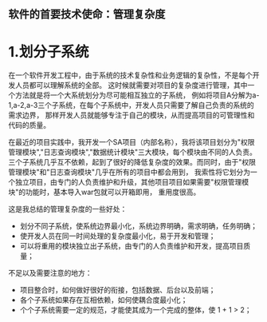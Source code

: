 软件的首要技术使命：管理复杂度
------------------------------

1.划分子系统
=============================

  在一个软件开发工程中，由于系统的技术复杂性和业务逻辑的复杂性，不是每个开发人员都可以理解系统的全部。
这时候就需要对项目的复杂度进行管理，其中一个方法就是将一个大系统划分为尽可能相互独立的子系统，
例如将项目A分解为a-1,a-2,a-3三个子系统，在每个子系统中，开发人员只需要了解自己负责的系统的需求边界，
那样开发人员就能够专注于自己的模块，从而提高项目的可管理性和代码的质量。

  在最近的项目实践中，我开发一个SA项目（内部名称），我将该项目划分为"权限管理模块","日志查询模块","数据统计模块"三大模块，每个模块由不同的人负责。
三个子系统几乎互不依赖，起到了很好的降低复杂度的效果。而同时，由于"权限管理模块"和"日志查询模块"几乎在所有的项目中都会用到，
我索性将它划分为一个独立项目，由专门的人负责维护和升级，其他项目项目如果需要"权限管理模块"的功能时，基本导入war包就可以开箱即用，
重用度很高。

  这是我总结的管理复杂度的一些好处：
  
  - 划分不同子系统，使系统边界最小化，系统边界明确，需求明确，任务明确；
  - 使开发人员在同一时间处理的复杂度最小化，易于开发和管理；
  - 可以将重用的模块独立出子系统，由专门的人负责维护和开发，提高项目质量；
  

  不足以及需要注意的地方：
  
  - 项目整合时，如何做好很好的衔接，包括数据、后台以及前端；
  - 各个子系统如果存在互相依赖，如何使耦合度最小化；
  - 个个子系统需要一定的规范，才能使其成为一个完成的整体，使 1 + 1 > 2；
